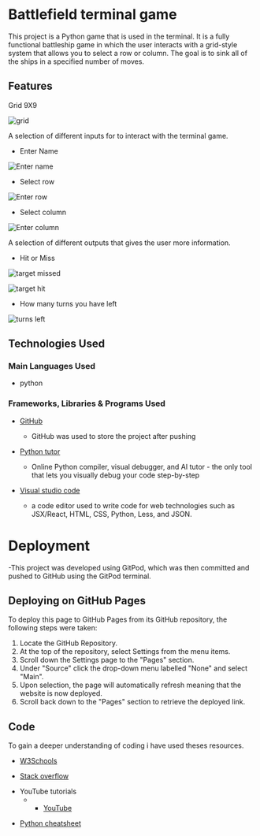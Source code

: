 # Battlefield terminal game

This project is a Python game that is used in the terminal. It is a fully functional battleship game in which the user interacts with a grid-style system that allows you to select a row or column.  The goal is to sink all of the ships in a specified number of moves. 

## Features

Grid 9X9

![grid](../Battleship/assets/images/grid_system.png)

A selection of different inputs for to interact with the terminal game.

- Enter Name
    
 ![Enter name](../Battleship/assets/images/name.png)

- Select row

 ![Enter row](../Battleship/assets/images/row.png)

- Select column

![Enter column](../Battleship/assets/images/column.png)

A selection of different outputs that gives the user more information.

- Hit or Miss

 ![target missed](../Battleship/assets/images/missed.png)

 ![target hit](../Battleship/assets/images/hit.png)

 - How many turns you have left

 ![turns left](../Battleship/assets/images/turns.png)

## Technologies Used

### Main Languages Used

- python

### Frameworks, Libraries & Programs Used

 * [GitHub](https://github.com/github)

    - GitHub was used to store the project after pushing

* [Python tutor](https://pythontutor.com/python-compiler.html)

    - Online Python compiler, visual debugger, and AI tutor - the only tool that lets you visually debug your code step-by-step

* [Visual studio code](https://code.visualstudio.com/)

    - a code editor used to write code for web technologies such as JSX/React, HTML, CSS, Python, Less, and JSON.


# Deployment

 -This project was developed using GitPod, which was then committed and pushed to GitHub using the GitPod terminal.

## Deploying on GitHub Pages
To deploy this page to GitHub Pages from its GitHub repository, the following steps were taken:

1. Locate the GitHub Repository.
2. At the top of the repository, select Settings from the menu items.
3. Scroll down the Settings page to the "Pages" section.
4. Under "Source" click the drop-down menu labelled "None" and select "Main".
5. Upon selection, the page will automatically refresh meaning that the website is now deployed.
6. Scroll back down to the "Pages" section to retrieve the deployed link.

## Code 

 To gain a deeper understanding of coding i have used theses resources. 

* [W3Schools](https://www.w3schools.com/)

* [Stack overflow](https://stackoverflow.com/)
- YouTube tutorials
     -  * [YouTube](https://www.youtube.com/watch?v=tF1WRCrd_HQ&ab_channel=KnowledgeMavens)
    
 * [Python cheatsheet](https://www.pythoncheatsheet.org)   

